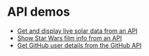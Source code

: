 # API demos

- [Get and display live solar data from an API](https://front-end-materials.github.io/json-api/api-solar-data/)
- [Show Star Wars film info from an API](https://front-end-materials.github.io/json-api/api-starwars/)
- [Get GitHub user details from the GitHub API](https://front-end-materials.github.io/json-api/api-github/)